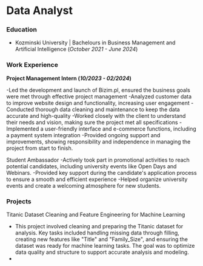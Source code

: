 # Data Analyst

### Education
- Kozminski University | Bachelours in Business Management and Artificial Intelligence (_October 2021 - June 2024_)

### Work Experience
**Project Management Intern (_10/2023 - 02/2024_)**

-Led the development and launch of Bizim.pl, ensured the business goals were met through effective project management
-Analyzed customer data to improve website design and functionality, increasing user engagement
-Conducted thorough data cleaning and maintenance to keep the data accurate and high-quality
-Worked closely with the client to understand their needs and vision, making sure the project met all specifications
-Implemented a user-friendly interface and e-commerce functions, including a payment system integration
-Provided ongoing support and improvements, showing responsibility and independence in managing the project from start to finish.

Student Ambassador
-Actively took part in promotional activities to reach potential candidates, including university events like Open Days and Webinars.
-Provided key support during the candidate's application process to ensure a smooth and efficient experience
-Helped organize university events and create a welcoming atmosphere for new students.

### Projects
Titanic Dataset Cleaning and Feature Engineering for Machine Learning
- This project involved cleaning and preparing the Titanic dataset for analysis. Key tasks included handling missing data through filling, creating new features like "Title" and "Family_Size", and ensuring the dataset was ready for machine learning tasks. The goal was to optimize data quality and structure to support accurate analysis and modeling.
- 


